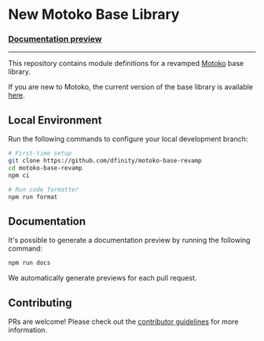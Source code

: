 # New Motoko Base Library

### [Documentation preview](https://dfinity.github.io/motoko-base-revamp)

---

This repository contains module definitions for a revamped [Motoko](https://github.com/dfinity/motoko) base library. 

If you are new to Motoko, the current version of the base library is available [here](https://github.com/dfinity/motoko-base).

## Local Environment

Run the following commands to configure your local development branch:

```sh
# First-time setup
git clone https://github.com/dfinity/motoko-base-revamp
cd motoko-base-revamp
npm ci

# Run code formatter
npm run format
```

## Documentation

It's possible to generate a documentation preview by running the following command:

```sh
npm run docs
```

We automatically generate previews for each pull request.

## Contributing

PRs are welcome! Please check out the [contributor guidelines](.github/CONTRIBUTING.md) for more information.
